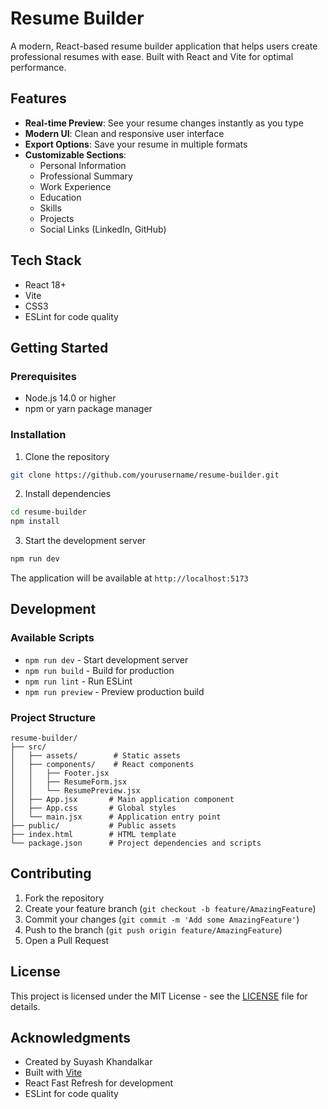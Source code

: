 # Resume Builder

A modern, React-based resume builder application that helps users create professional resumes with ease. Built with React and Vite for optimal performance.

## Features

- **Real-time Preview**: See your resume changes instantly as you type
- **Modern UI**: Clean and responsive user interface
- **Export Options**: Save your resume in multiple formats
- **Customizable Sections**:
  - Personal Information
  - Professional Summary
  - Work Experience
  - Education
  - Skills
  - Projects
  - Social Links (LinkedIn, GitHub)

## Tech Stack

- React 18+
- Vite
- CSS3
- ESLint for code quality

## Getting Started

### Prerequisites

- Node.js 14.0 or higher
- npm or yarn package manager

### Installation

1. Clone the repository

```bash
git clone https://github.com/yourusername/resume-builder.git
```

2. Install dependencies

```bash
cd resume-builder
npm install
```

3. Start the development server

```bash
npm run dev
```

The application will be available at `http://localhost:5173`

## Development

### Available Scripts

- `npm run dev` - Start development server
- `npm run build` - Build for production
- `npm run lint` - Run ESLint
- `npm run preview` - Preview production build

### Project Structure

```
resume-builder/
├── src/
│   ├── assets/        # Static assets
│   ├── components/    # React components
│   │   ├── Footer.jsx
│   │   ├── ResumeForm.jsx
│   │   └── ResumePreview.jsx
│   ├── App.jsx       # Main application component
│   ├── App.css       # Global styles
│   └── main.jsx      # Application entry point
├── public/           # Public assets
├── index.html        # HTML template
└── package.json      # Project dependencies and scripts
```

## Contributing

1. Fork the repository
2. Create your feature branch (`git checkout -b feature/AmazingFeature`)
3. Commit your changes (`git commit -m 'Add some AmazingFeature'`)
4. Push to the branch (`git push origin feature/AmazingFeature`)
5. Open a Pull Request

## License

This project is licensed under the MIT License - see the [LICENSE](LICENSE) file for details.

## Acknowledgments

- Created by Suyash Khandalkar
- Built with [Vite](https://vitejs.dev/)
- React Fast Refresh for development
- ESLint for code quality

